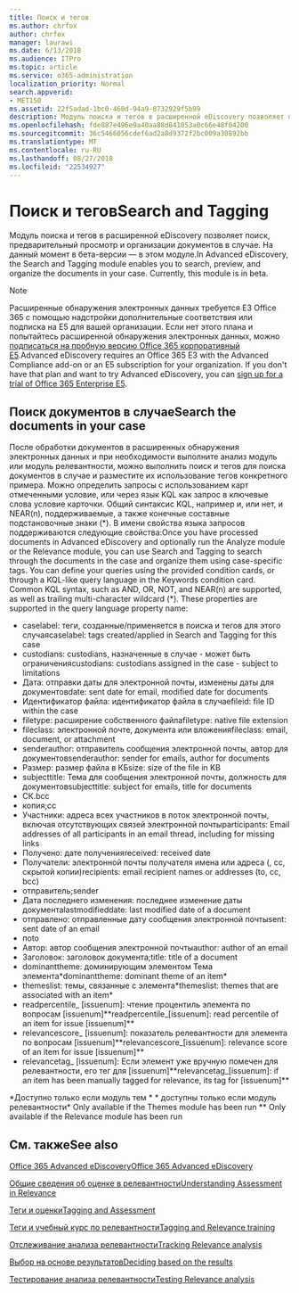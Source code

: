```yaml
---
title: Поиск и тегов
ms.author: chrfox
author: chrfox
manager: laurawi
ms.date: 6/13/2018
ms.audience: ITPro
ms.topic: article
ms.service: o365-administration
localization_priority: Normal
search.appverid:
- MET150
ms.assetid: 22f5adad-1bc0-460d-94a9-8732929f5b99
description: Модуль поиска и тегов в расширенной eDiscovery позволяет поиск, предварительный просмотр и организации документов в случае. На данный момент в бета-версии — в этом модуле.
ms.openlocfilehash: fde887e496e9a40aa88d841053a0c66e48f04200
ms.sourcegitcommit: 36c5466056cdef6ad2a8d9372f2bc009a30892bb
ms.translationtype: MT
ms.contentlocale: ru-RU
ms.lasthandoff: 08/27/2018
ms.locfileid: "22534927"
---
```

# <a name="search-and-tagging"></a><span data-ttu-id="ba308-104">Поиск и тегов</span><span class="sxs-lookup"><span data-stu-id="ba308-104">Search and Tagging</span></span>

<span data-ttu-id="ba308-p102">Модуль поиска и тегов в расширенной eDiscovery позволяет поиск, предварительный просмотр и организации документов в случае. На данный момент в бета-версии — в этом модуле.</span><span class="sxs-lookup"><span data-stu-id="ba308-p102">In Advanced eDiscovery, the Search and Tagging module enables you to search, preview, and organize the documents in your case. Currently, this module is in beta.</span></span>

> [!NOTE]
> <span data-ttu-id="ba308-p103">Расширенные обнаружения электронных данных требуется E3 Office 365 с помощью надстройки дополнительные соответствия или подписка на E5 для вашей организации. Если нет этого плана и попытайтесь расширенной обнаружения электронных данных, можно [подписаться на пробную версию Office 365 корпоративный E5](https://go.microsoft.com/fwlink/p/?LinkID=698279).</span><span class="sxs-lookup"><span data-stu-id="ba308-p103">Advanced eDiscovery requires an Office 365 E3 with the Advanced Compliance add-on or an E5 subscription for your organization. If you don't have that plan and want to try Advanced eDiscovery, you can [sign up for a trial of Office 365 Enterprise E5](https://go.microsoft.com/fwlink/p/?LinkID=698279).</span></span> 
  
## <a name="search-the-documents-in-your-case"></a><span data-ttu-id="ba308-109">Поиск документов в случае</span><span class="sxs-lookup"><span data-stu-id="ba308-109">Search the documents in your case</span></span>

<span data-ttu-id="ba308-p104">После обработки документов в расширенных обнаружения электронных данных и при необходимости выполните анализ модуль или модуль релевантности, можно выполнить поиск и тегов для поиска документов в случае и разместите их использование тегов конкретного примера. Можно определить запросы с использованием карт отмеченными условие, или через язык KQL как запрос в ключевые слова условие карточки. Общий синтаксис KQL, например и, или нет, и NEAR(n), поддерживаемые, а также конечные составные подстановочные знаки (\*). В имени свойства языка запросов поддерживаются следующие свойства:</span><span class="sxs-lookup"><span data-stu-id="ba308-p104">Once you have processed documents in Advanced eDiscovery and optionally run the Analyze module or the Relevance module, you can use Search and Tagging to search through the documents in the case and organize them using case-specific tags. You can define your queries using the provided condition cards, or through a KQL-like query language in the Keywords condition card. Common KQL syntax, such as AND, OR, NOT, and NEAR(n) are supported, as well as trailing multi-character wildcard (\*). These properties are supported in the query language property name:</span></span>

- <span data-ttu-id="ba308-114">caselabel: теги, созданные/применяется в поиска и тегов для этого случая</span><span class="sxs-lookup"><span data-stu-id="ba308-114">caselabel: tags created/applied in Search and Tagging for this case</span></span> 
- <span data-ttu-id="ba308-115">custodians: custodians, назначенные в случае - может быть ограничения</span><span class="sxs-lookup"><span data-stu-id="ba308-115">custodians: custodians assigned in the case - subject to limitations</span></span>
- <span data-ttu-id="ba308-116">Дата: отправки даты для электронной почты, изменены даты для документов</span><span class="sxs-lookup"><span data-stu-id="ba308-116">date: sent date for email, modified date for documents</span></span>
- <span data-ttu-id="ba308-117">Идентификатор файла: идентификатор файла в случае</span><span class="sxs-lookup"><span data-stu-id="ba308-117">fileid: file ID within the case</span></span>
- <span data-ttu-id="ba308-118">filetype: расширение собственного файла</span><span class="sxs-lookup"><span data-stu-id="ba308-118">filetype: native file extension</span></span>
- <span data-ttu-id="ba308-119">fileclass: электронной почте, документа или вложения</span><span class="sxs-lookup"><span data-stu-id="ba308-119">fileclass: email, document, or attachment</span></span>
- <span data-ttu-id="ba308-120">senderauthor: отправитель сообщения электронной почты, автор для документов</span><span class="sxs-lookup"><span data-stu-id="ba308-120">senderauthor: sender for emails, author for documents</span></span>
- <span data-ttu-id="ba308-121">Размер: размер файла в КБ</span><span class="sxs-lookup"><span data-stu-id="ba308-121">size: size of the file in KB</span></span>
- <span data-ttu-id="ba308-122">subjecttitle: Тема для сообщения электронной почты, должность для документов</span><span class="sxs-lookup"><span data-stu-id="ba308-122">subjecttitle: subject for emails, title for documents</span></span>
- <span data-ttu-id="ba308-123">СК.</span><span class="sxs-lookup"><span data-stu-id="ba308-123">bcc</span></span>
- <span data-ttu-id="ba308-124">копия;</span><span class="sxs-lookup"><span data-stu-id="ba308-124">cc</span></span>
- <span data-ttu-id="ba308-125">Участники: адреса всех участников в поток электронной почты, включая отсутствующих связей электронной почты</span><span class="sxs-lookup"><span data-stu-id="ba308-125">participants: Email addresses of all participants in an email thread, including for missing links</span></span>
- <span data-ttu-id="ba308-126">Получено: дате получения</span><span class="sxs-lookup"><span data-stu-id="ba308-126">received: received date</span></span>
- <span data-ttu-id="ba308-127">Получатели: электронной почты получателя имена или адреса (, cc, скрытой копии)</span><span class="sxs-lookup"><span data-stu-id="ba308-127">recipients: email recipient names or addresses (to, cc, bcc)</span></span>
- <span data-ttu-id="ba308-128">отправитель;</span><span class="sxs-lookup"><span data-stu-id="ba308-128">sender</span></span>
- <span data-ttu-id="ba308-129">Дата последнего изменения: последнее изменение даты документа</span><span class="sxs-lookup"><span data-stu-id="ba308-129">lastmodifieddate: last modified date of a document</span></span>
- <span data-ttu-id="ba308-130">отправлено: отправленные дату сообщения электронной почты</span><span class="sxs-lookup"><span data-stu-id="ba308-130">sent: sent date of an email</span></span>
- <span data-ttu-id="ba308-131">по</span><span class="sxs-lookup"><span data-stu-id="ba308-131">to</span></span>
- <span data-ttu-id="ba308-132">Автор: автор сообщения электронной почты</span><span class="sxs-lookup"><span data-stu-id="ba308-132">author: author of an email</span></span>
- <span data-ttu-id="ba308-133">Заголовок: заголовок документа;</span><span class="sxs-lookup"><span data-stu-id="ba308-133">title: title of a document</span></span>
- <span data-ttu-id="ba308-134">dominanttheme: доминирующим элементом Тема элемента\*</span><span class="sxs-lookup"><span data-stu-id="ba308-134">dominanttheme: dominant theme of an item\*</span></span>
- <span data-ttu-id="ba308-135">themeslist: темы, связанные с элемента\*</span><span class="sxs-lookup"><span data-stu-id="ba308-135">themeslist: themes that are associated with an item\*</span></span>
- <span data-ttu-id="ba308-136">readpercentile_ [issuenum]: чтение процентиль элемента по вопросам [issuenum]\*\*</span><span class="sxs-lookup"><span data-stu-id="ba308-136">readpercentile_[issuenum]: read percentile of an item for issue [issuenum]\*\*</span></span>
- <span data-ttu-id="ba308-137">relevancescore_ [issuenum]: показатель релевантности для элемента по вопросам [issuenum]\*\*</span><span class="sxs-lookup"><span data-stu-id="ba308-137">relevancescore_[issuenum]: relevance score of an item for issue [issuenum]\*\*</span></span>
- <span data-ttu-id="ba308-138">relevancetag_ [issuenum]: Если элемент уже вручную помечен для релевантности, его тег для [issuenum]\*\*</span><span class="sxs-lookup"><span data-stu-id="ba308-138">relevancetag_[issuenum]: if an item has been manually tagged for relevance, its tag for [issuenum]\*\*</span></span>

<span data-ttu-id="ba308-139">\*Доступно только если модуль тем \* \* доступны только если модуль релевантности</span><span class="sxs-lookup"><span data-stu-id="ba308-139">\* Only available if the Themes module has been run \*\* Only available if the Relevance module has been run</span></span>
  
## <a name="see-also"></a><span data-ttu-id="ba308-140">См. также</span><span class="sxs-lookup"><span data-stu-id="ba308-140">See also</span></span>

[<span data-ttu-id="ba308-141">Office 365 Advanced eDiscovery</span><span class="sxs-lookup"><span data-stu-id="ba308-141">Office 365 Advanced eDiscovery</span></span>](office-365-advanced-ediscovery.md)
  
[<span data-ttu-id="ba308-142">Общие сведения об оценке в релевантности</span><span class="sxs-lookup"><span data-stu-id="ba308-142">Understanding Assessment in Relevance</span></span>](assessment-in-relevance-in-advanced-ediscovery.md)
  
[<span data-ttu-id="ba308-143">Теги и оценки</span><span class="sxs-lookup"><span data-stu-id="ba308-143">Tagging and Assessment</span></span>](tagging-and-assessment-in-advanced-ediscovery.md)
  
[<span data-ttu-id="ba308-144">Теги и учебный курс по релевантности</span><span class="sxs-lookup"><span data-stu-id="ba308-144">Tagging and Relevance training</span></span>](tagging-and-relevance-training-in-advanced-ediscovery.md)
  
[<span data-ttu-id="ba308-145">Отслеживание анализа релевантности</span><span class="sxs-lookup"><span data-stu-id="ba308-145">Tracking Relevance analysis</span></span>](track-relevance-analysis-in-advanced-ediscovery.md)
  
[<span data-ttu-id="ba308-146">Выбор на основе результатов</span><span class="sxs-lookup"><span data-stu-id="ba308-146">Deciding based on the results</span></span>](decision-based-on-the-results-in-advanced-ediscovery.md)
  
[<span data-ttu-id="ba308-147">Тестирование анализа релевантности</span><span class="sxs-lookup"><span data-stu-id="ba308-147">Testing Relevance analysis</span></span>](test-relevance-analysis-in-advanced-ediscovery.md)

